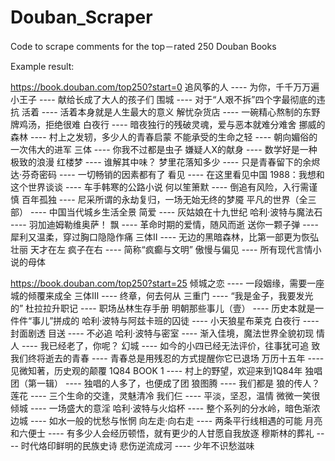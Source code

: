 # Douban_Scraper
Code to scrape comments for the top－rated 250 Douban Books

Example result:

https://book.douban.com/top250?start=0
追风筝的人 ---- 为你，千千万万遍
小王子 ---- 献给长成了大人的孩子们
围城 ---- 对于“人艰不拆”四个字最彻底的违抗
活着 ---- 活着本身就是人生最大的意义
解忧杂货店 ---- 一碗精心熬制的东野牌鸡汤，拒绝很难
白夜行 ---- 暗夜独行的残破灵魂，爱与恶本就难分难舍
挪威的森林 ---- 村上之发轫，多少人的青春启蒙
不能承受的生命之轻 ---- 朝向媚俗的一次伟大的进军
三体 ---- 你我不过都是虫子
嫌疑人X的献身 ---- 数学好是一种极致的浪漫
红楼梦 ---- 谁解其中味？
梦里花落知多少 ---- 只是青春留下的余烬
达·芬奇密码 ---- 一切畅销的因素都有了
看见 ---- 在这里看见中国
1988：我想和这个世界谈谈 ---- 车手韩寒的公路小说
何以笙箫默 ---- 倒追有风险，入行需谨慎
百年孤独 ---- 尼采所谓的永劫复归，一场无始无终的梦魇
平凡的世界（全三部） ---- 中国当代城乡生活全景
简爱 ---- 灰姑娘在十九世纪
哈利·波特与魔法石 ---- 羽加迪姆勒维奥萨！
飘 ---- 革命时期的爱情，随风而逝
送你一颗子弹 ---- 犀利又温柔，穿过胸口隐隐作痛
三体Ⅱ ---- 无边的黑暗森林，比第一部更为恢弘壮丽
天才在左 疯子在右 ---- 简称“疯癫与文明”
傲慢与偏见 ---- 所有现代言情小说的母体

https://book.douban.com/top250?start=25
倾城之恋 ---- 一段姻缘，需要一座城的倾覆来成全
三体Ⅲ ---- 终章，何去何从
三重门 ---- “我是金子，我要发光的”
杜拉拉升职记 ---- 职场丛林生存手册
明朝那些事儿（壹） ---- 历史本就是一件件“事儿”拼成的
哈利·波特与阿兹卡班的囚徒 ---- 小天狼星布莱克
白夜行 ---- 封面剧透
目送 ---- 不必追
哈利·波特与密室 ---- 渐入佳境，魔法世界全貌初现
情人 ---- 我已经老了，你呢？
幻城 ---- 如今的小四已经无法评价，往事犹可追
致我们终将逝去的青春 ---- 青春总是用残忍的方式提醒你它已退场
万历十五年 ---- 见微知著，历史观的颠覆
1Q84 BOOK 1 ---- 村上的野望，欢迎来到1Q84年
独唱团（第一辑） ---- 独唱的人多了，也便成了团
狼图腾 ---- 我们都是 狼的传人？
莲花 ---- 三个生命的交逢，灵魅清冷
我们仨 ---- 平淡，坚忍，温情
微微一笑很倾城 ---- 一场盛大的意淫
哈利·波特与火焰杯 ---- 整个系列的分水岭，暗色渐浓
边城 ---- 如水一般的忧愁与怅惘
向左走·向右走 ---- 两条平行线相遇的可能
月亮和六便士 ---- 有多少人会经历顿悟，就有更少的人甘愿自我放逐
穆斯林的葬礼 ---- 时代烙印鲜明的民族史诗
悲伤逆流成河 ---- 少年不识愁滋味
